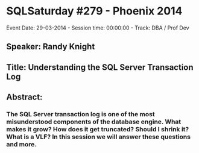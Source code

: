 # SQLSaturday #279 - Phoenix 2014
Event Date: 29-03-2014 - Session time: 00:00:00 - Track: DBA / Prof Dev
## Speaker: Randy Knight
## Title: Understanding the SQL Server Transaction Log
## Abstract:
### The SQL Server transaction log is one of the most misunderstood components of the database engine. What makes it grow? How does it get truncated? Should I shrink it? What is a VLF? In this session we will answer these questions and more.
